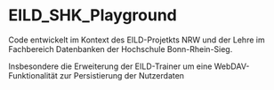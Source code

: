 # EILD_SHK_Playground

Code entwickelt im Kontext des EILD-Projetkts NRW und der Lehre im Fachbereich Datenbanken der Hochschule Bonn-Rhein-Sieg.

Insbesondere die Erweiterung der EILD-Trainer um eine WebDAV-Funktionalität zur Persistierung der Nutzerdaten

